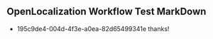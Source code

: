 ## OpenLocalization Workflow Test MarkDown
* 195c9de4-004d-4f3e-a0ea-82d65499341e thanks!

<!--HONumber=Sep16_HO1-->


